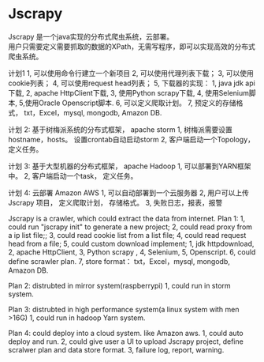 # Jscrapy

Jscrapy 是一个java实现的分布式爬虫系统，云部署。	
用户只需要定义需要抓取的数据的XPath，无需写程序，即可以实现高效的分布式爬虫系统。	

计划1
 1, 可以使用命令行建立一个新项目
 2, 可以使用代理列表下载；
 3, 可以使用cookie列表；
 4, 可以使用request head列表；
 5, 下载器的实现：  1, java jdk api 下载, 2, apache HttpClient下载, 3, 使用Python scrapy下载, 4, 使用Selenium脚本, 5,使用Oracle Openscript脚本.
 6, 可以定义爬取计划。
 7, 预定义的存储格式， txt，Excel，mysql, mongodb, Amazon DB.

计划 2:
   基于树梅派系统的分布式框架， apache storm
1, 树梅派需要设置hostname，hosts。 设置crontab自动启动storm
2, 客户端启动一个Topology， 定义任务。


计划 3:
   基于大型机器的分布式框架， apache Hadoop
1, 可以部署到YARN框架中。
2, 客户端启动一个task， 定义任务。

计划 4:
  云部署 Amazon AWS
1, 可以自动部署到一个云服务器
2, 用户可以上传Jscrapy 项目， 定义爬取计划， 存储格式。
3, 失败日志，报表，报警


Jscrapy is a crawler, which could extract the data from internet.
Plan 1:
 1, could run "jscrapy init" to generate a new project;
 2, could read proxy from a ip list file;;
 3, could read cookie list from a list file;
 4, could read request head from a file;
 5, could custom download implement; 1, jdk httpdownload, 2, apache HttpClient, 3, Python scrapy , 4, Selenium, 5, Openscript.
 6, could define scrawler plan.
 7, store format： txt，Excel，mysql, mongodb, Amazon DB.

Plan 2:
 distrubted in mirror system(raspberrypi)
1, could run in storm system.


Plan 3:
   distrubted in high performance system(a linux system with men >16G)
1, could run in hadoop Yarn system.

Plan 4:
  could deploy into a cloud system. like Amazon aws.
1, could auto deploy and run.
2, could give user a UI to upload Jscrapy project, define scralwer plan and data store format.
3, failure log, report, warning.


 
